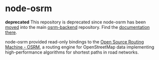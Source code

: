 # node-osrm

__deprecated__ This repository is deprecated since node-osrm has been [moved](https://github.com/Project-OSRM/osrm-backend/issues/3183) into the main [osrm-backend](https://github.com/Project-OSRM/osrm-backend/) repository. Find the [documentation there](https://github.com/Project-OSRM/osrm-backend/blob/master/docs/nodejs/api.md).

node-osrm provided read-only bindings to the [Open Source Routing Machine - OSRM](https://github.com/Project-OSRM/osrm-backend), a routing engine for OpenStreetMap data implementing high-performance algorithms for shortest paths in road networks.

